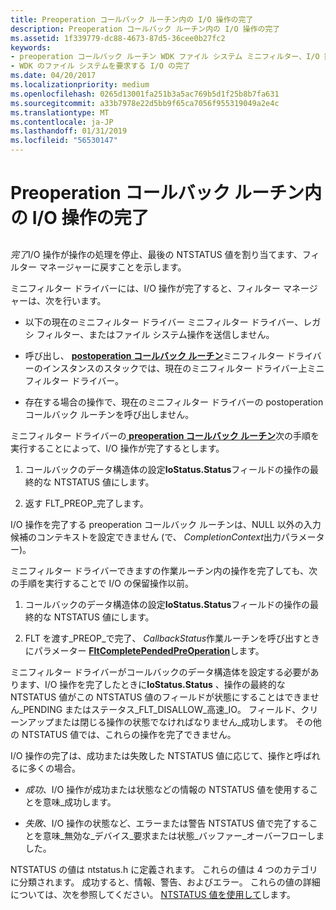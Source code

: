 ```yaml
---
title: Preoperation コールバック ルーチン内の I/O 操作の完了
description: Preoperation コールバック ルーチン内の I/O 操作の完了
ms.assetid: 1f339779-dc88-4673-87d5-36cee0b27fc2
keywords:
- preoperation コールバック ルーチン WDK ファイル システム ミニフィルター、I/O 操作の完了
- WDK のファイル システムを要求する I/O の完了
ms.date: 04/20/2017
ms.localizationpriority: medium
ms.openlocfilehash: 0265d13001fa251b3a5ac769b5d1f25b8b7fa631
ms.sourcegitcommit: a33b7978e22d5bb9f65ca7056f955319049a2e4c
ms.translationtype: MT
ms.contentlocale: ja-JP
ms.lasthandoff: 01/31/2019
ms.locfileid: "56530147"
---
```

# <a name="completing-an-io-operation-in-a-preoperation-callback-routine"></a>Preoperation コールバック ルーチン内の I/O 操作の完了


## <span id="ddk_completing_an_io_operation_in_a_preoperation_callback_routine_if"></span><span id="DDK_COMPLETING_AN_IO_OPERATION_IN_A_PREOPERATION_CALLBACK_ROUTINE_IF"></span>


*完了*I/O 操作が操作の処理を停止、最後の NTSTATUS 値を割り当てます、フィルター マネージャーに戻すことを示します。

ミニフィルター ドライバーには、I/O 操作が完了すると、フィルター マネージャーは、次を行います。

-   以下の現在のミニフィルター ドライバー ミニフィルター ドライバー、レガシ フィルター、またはファイル システム操作を送信しません。

-   呼び出し、 [ **postoperation コールバック ルーチン**](https://msdn.microsoft.com/library/windows/hardware/ff551107)ミニフィルター ドライバーのインスタンスのスタックでは、現在のミニフィルター ドライバー上ミニフィルター ドライバー。

-   存在する場合の操作で、現在のミニフィルター ドライバーの postoperation コールバック ルーチンを呼び出しません。

ミニフィルター ドライバーの[ **preoperation コールバック ルーチン**](https://msdn.microsoft.com/library/windows/hardware/ff551109)次の手順を実行することによって、I/O 操作が完了するとします。

1.  コールバックのデータ構造体の設定**IoStatus.Status**フィールドの操作の最終的な NTSTATUS 値にします。

2.  返す FLT\_PREOP\_完了します。

I/O 操作を完了する preoperation コールバック ルーチンは、NULL 以外の入力候補のコンテキストを設定できません (で、 *CompletionContext*出力パラメーター)。

ミニフィルター ドライバーできますの作業ルーチン内の操作を完了しても、次の手順を実行することで I/O の保留操作以前。

1.  コールバックのデータ構造体の設定**IoStatus.Status**フィールドの操作の最終的な NTSTATUS 値にします。

2.  FLT を渡す\_PREOP\_で完了、 *CallbackStatus*作業ルーチンを呼び出すときにパラメーター [ **FltCompletePendedPreOperation**](https://msdn.microsoft.com/library/windows/hardware/ff541913)します。

ミニフィルター ドライバーがコールバックのデータ構造体を設定する必要があります、I/O 操作を完了したときに**IoStatus.Status** 、操作の最終的な NTSTATUS 値がこの NTSTATUS 値のフィールドが状態にすることはできません\_PENDING またはステータス\_FLT\_DISALLOW\_高速\_IO。 フィールド、クリーンアップまたは閉じる操作の状態でなければなりません\_成功します。 その他の NTSTATUS 値では、これらの操作を完了できません。

I/O 操作の完了は、成功または失敗した NTSTATUS 値に応じて、操作と呼ばれるに多くの場合。

-   *成功*、I/O 操作が成功または状態などの情報の NTSTATUS 値を使用することを意味\_成功します。

-   *失敗*、I/O 操作の状態など、エラーまたは警告 NTSTATUS 値で完了することを意味\_無効な\_デバイス\_要求または状態\_バッファー\_オーバーフローしました。

NTSTATUS の値は ntstatus.h に定義されます。 これらの値は 4 つのカテゴリに分類されます。 成功すると、情報、警告、およびエラー。 これらの値の詳細については、次を参照してください。 [NTSTATUS 値を使用して](https://msdn.microsoft.com/library/windows/hardware/ff565436)します。

 

 




